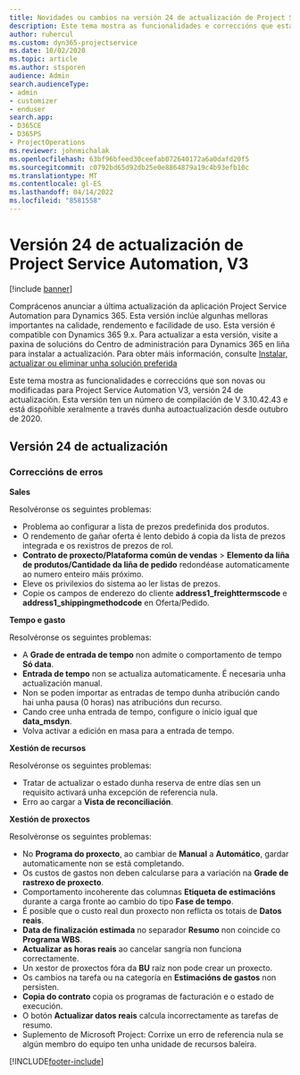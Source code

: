 ```yaml
---
title: Novidades ou cambios na versión 24 de actualización de Project Service Automation, V3
description: Este tema mostra as funcionalidades e correccións que están dispoñibles la versión 24 de actualización de Project Service Automation, V3.
author: ruhercul
ms.custom: dyn365-projectservice
ms.date: 10/02/2020
ms.topic: article
ms.author: stsporen
audience: Admin
search.audienceType:
- admin
- customizer
- enduser
search.app:
- D365CE
- D365PS
- ProjectOperations
ms.reviewer: johnmichalak
ms.openlocfilehash: 63bf96bfeed30ceefab072640172a6a0dafd20f5
ms.sourcegitcommit: c0792bd65d92db25e0e8864879a19c4b93efb10c
ms.translationtype: MT
ms.contentlocale: gl-ES
ms.lasthandoff: 04/14/2022
ms.locfileid: "8581558"
---
```

# <a name="project-service-automation-update-release-24-v3"></a>Versión 24 de actualización de Project Service Automation, V3

[!include [banner](../includes/psa-now-project-operations.md)]

Comprácenos anunciar a última actualización da aplicación Project Service Automation para Dynamics 365. Esta versión inclúe algunhas melloras importantes na calidade, rendemento e facilidade de uso. Esta versión é compatible con Dynamics 365 9.x. Para actualizar a esta versión, visite a paxina de solucións do Centro de administración para Dynamics 365 en liña para instalar a actualización. Para obter máis información, consulte [Instalar, actualizar ou eliminar unha solución preferida](/power-platform/admin/install-remove-preferred-solution)

Este tema mostra as funcionalidades e correccións que son novas ou modificadas para Project Service Automation V3, versión 24 de actualización. Esta versión ten un número de compilación de V 3.10.42.43 e está dispoñible xeralmente a través dunha autoactualización desde outubro de 2020.

## <a name="update-release-24"></a>Versión 24 de actualización

### <a name="bug-fixes"></a>Correccións de erros

**Sales**

Resolvéronse os seguintes problemas:

- Problema ao configurar a lista de prezos predefinida dos produtos.
- O rendemento de gañar oferta é lento debido á copia da lista de prezos integrada e os rexistros de prezos de rol.
- **Contrato de proxecto/Plataforma común de vendas** > **Elemento da liña de produtos/Cantidade da liña de pedido** redondéase automaticamente ao numero enteiro máis próximo.
- Eleve os privilexios do sistema ao ler listas de prezos.
- Copie os campos de enderezo do cliente **address1_freighttermscode** e **address1_shippingmethodcode** en Oferta/Pedido. 


**Tempo e gasto**

Resolvéronse os seguintes problemas:

- A **Grade de entrada de tempo** non admite o comportamento de tempo **Só data**.
- **Entrada de tempo** non se actualiza automaticamente. É necesaria unha actualización manual.
- Non se poden importar as entradas de tempo dunha atribución cando hai unha pausa (0 horas) nas atribucións dun recurso.
- Cando cree unha entrada de tempo, configure o inicio igual que **data_msdyn**.
- Volva activar a edición en masa para a entrada de tempo.

**Xestión de recursos**

Resolvéronse os seguintes problemas:

- Tratar de actualizar o estado dunha reserva de entre días sen un requisito activará unha excepción de referencia nula.
- Erro ao cargar a **Vista de reconciliación**.


**Xestión de proxectos**

Resolvéronse os seguintes problemas:

- No **Programa do proxecto**, ao cambiar de **Manual** a **Automático**, gardar automaticamente non se está completando.
- Os custos de gastos non deben calcularse para a variación na **Grade de rastrexo de proxecto**.
- Comportamento incoherente das columnas **Etiqueta de estimacións** durante a carga fronte ao cambio do tipo **Fase de tempo**.
- É posible que o custo real dun proxecto non reflicta os totais de **Datos reais**.
- **Data de finalización estimada** no separador **Resumo** non coincide co **Programa WBS**.
- **Actualizar as horas reais** ao cancelar sangría non funciona correctamente.
- Un xestor de proxectos fóra da **BU** raíz non pode crear un proxecto.
- Os cambios na tarefa ou na categoría en **Estimacións de gastos** non persisten.
- **Copia do contrato** copia os programas de facturación e o estado de execución.
- O botón **Actualizar datos reais** calcula incorrectamente as tarefas de resumo.
- Suplemento de Microsoft Project: Corrixe un erro de referencia nula se algún membro do equipo ten unha unidade de recursos baleira.



[!INCLUDE[footer-include](../includes/footer-banner.md)]
